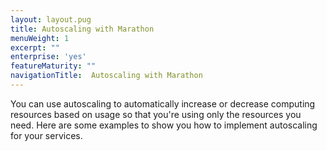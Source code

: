 ```yaml
---
layout: layout.pug
title: Autoscaling with Marathon
menuWeight: 1
excerpt: ""
enterprise: 'yes'
featureMaturity: ""
navigationTitle:  Autoscaling with Marathon
---
```







You can use autoscaling to automatically increase or decrease computing resources based on usage so that you're using only the resources you need. Here are some examples to show you how to implement autoscaling for your services.